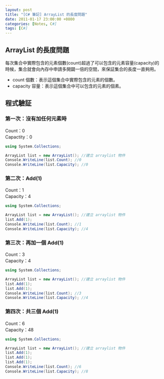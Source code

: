 ```yaml
---
layout: post
title: "[C# 筆記] ArrayList 的長度問題"
date: 2011-01-17 23:00:00 +0800
categories: [Notes, C#]
tags: [C#]
---
```


## ArrayList 的長度問題
每次集合中實際包含的元素個數(count)超過了可以包含的元素容量(capacity)的時候，集合就會向內存中申請多開闢一倍的空間，來保証集合的長度一直夠用。  

- count 個數：表示這個集合中實際包含的元素的個數。  
- capacity 容量：表示這個集合中可以包含的元素的個素。  

## 程式驗証
### 第一次：沒有加任何元素時
Count：0  
Capactity：0  
```c#
using System.Collections;

ArrayList list = new ArrayList(); //建立 arraylist 物件
Console.WriteLine(list.Count); //0
Console.WriteLine(list.Capacity); //0
```

### 第二次：Add(1)
Count：1  
Capacity：4  
```c#
using System.Collections;

ArrayList list = new ArrayList(); //建立 arraylist 物件
list.Add(1);
Console.WriteLine(list.Count); //1
Console.WriteLine(list.Capacity); //4
```

### 第三次：再加一個 Add(1)
Count：3  
Capacity：4  
```c#
using System.Collections;

ArrayList list = new ArrayList(); //建立 arraylist 物件
list.Add(1);
list.Add(1);
Console.WriteLine(list.Count); //3
Console.WriteLine(list.Capacity); //4
```
### 第四次：共三個 Add(1)
Count：6  
Capacity：48  
```c#
using System.Collections;

ArrayList list = new ArrayList(); //建立 arraylist 物件
list.Add(1);
list.Add(1);
list.Add(1);
Console.WriteLine(list.Count); //6
Console.WriteLine(list.Capacity); //8
```
